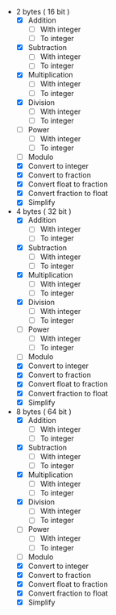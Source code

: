  - 2 bytes ( 16 bit )
     - [x] Addition
        - [ ] With integer
        - [ ] To integer
     - [x] Subtraction
        - [ ] With integer
        - [ ] To integer
     - [x] Multiplication
        - [ ] With integer
        - [ ] To integer
     - [x] Division
        - [ ] With integer
        - [ ] To integer
     - [ ] Power
        - [ ] With integer
        - [ ] To integer
     - [ ] Modulo
     - [x] Convert to integer
     - [x] Convert to fraction
     - [x] Convert float to fraction
     - [x] Convert fraction to float
     - [x] Simplify
 - 4 bytes ( 32 bit )
     - [x] Addition
        - [ ] With integer
        - [ ] To integer
     - [x] Subtraction
        - [ ] With integer
        - [ ] To integer
     - [x] Multiplication
        - [ ] With integer
        - [ ] To integer
     - [x] Division
        - [ ] With integer
        - [ ] To integer
     - [ ] Power
        - [ ] With integer
        - [ ] To integer
     - [ ] Modulo
     - [x] Convert to integer
     - [x] Convert to fraction
     - [x] Convert float to fraction
     - [x] Convert fraction to float
     - [x] Simplify
 - 8 bytes ( 64 bit )
     - [x] Addition
        - [ ] With integer
        - [ ] To integer
     - [x] Subtraction
        - [ ] With integer
        - [ ] To integer
     - [x] Multiplication
        - [ ] With integer
        - [ ] To integer
     - [x] Division
        - [ ] With integer
        - [ ] To integer
     - [ ] Power
        - [ ] With integer
        - [ ] To integer
     - [ ] Modulo
     - [x] Convert to integer
     - [x] Convert to fraction
     - [x] Convert float to fraction
     - [x] Convert fraction to float
     - [x] Simplify
